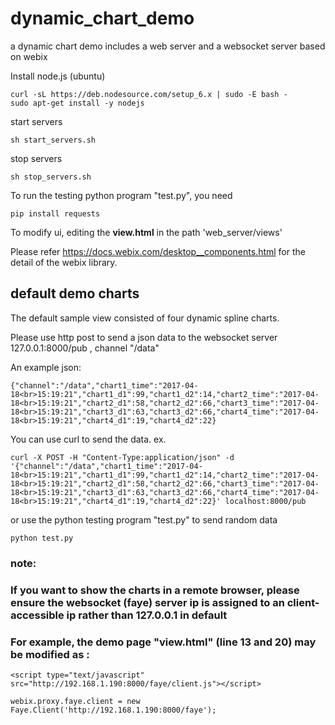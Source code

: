 # dynamic_chart_demo
a dynamic chart demo includes a web server and a websocket server based on webix


Install node.js (ubuntu)

    curl -sL https://deb.nodesource.com/setup_6.x | sudo -E bash -
    sudo apt-get install -y nodejs
    
start servers

    sh start_servers.sh
    
stop servers

    sh stop_servers.sh
    
To run the testing python program "test.py", you need 

    pip install requests

To modify ui, editing the **view.html** in the path 'web_server/views'

Please refer https://docs.webix.com/desktop__components.html for the detail of the webix library.


## default demo charts
The default sample view consisted of four dynamic spline charts.

Please use http post to send a json data to the websocket server 127.0.0.1:8000/pub , channel "/data"

An example json:

    {"channel":"/data","chart1_time":"2017-04-18<br>15:19:21","chart1_d1":99,"chart1_d2":14,"chart2_time":"2017-04-18<br>15:19:21","chart2_d1":58,"chart2_d2":66,"chart3_time":"2017-04-18<br>15:19:21","chart3_d1":63,"chart3_d2":66,"chart4_time":"2017-04-18<br>15:19:21","chart4_d1":19,"chart4_d2":22}

You can use curl to send the data.
ex.

    curl -X POST -H "Content-Type:application/json" -d '{"channel":"/data","chart1_time":"2017-04-18<br>15:19:21","chart1_d1":99,"chart1_d2":14,"chart2_time":"2017-04-18<br>15:19:21","chart2_d1":58,"chart2_d2":66,"chart3_time":"2017-04-18<br>15:19:21","chart3_d1":63,"chart3_d2":66,"chart4_time":"2017-04-18<br>15:19:21","chart4_d1":19,"chart4_d2":22}' localhost:8000/pub
    
or use the python testing program "test.py" to send random data

    python test.py

### note: ###

### If you want to show the charts in a remote browser, please ensure the websocket (faye) server ip is assigned to an client-accessible ip rather than 127.0.0.1 in default ###

### For example, the demo page "view.html" (line 13 and 20) may be modified as : ###

    <script type="text/javascript" src="http://192.168.1.190:8000/faye/client.js"></script>
    
    webix.proxy.faye.client = new Faye.Client('http://192.168.1.190:8000/faye');

